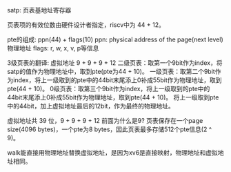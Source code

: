 satp: 页表基地址寄存器

页表项的有效位数由硬件设计者指定，riscv中为 44 + 12。

pte的组成: ppn(44) + flags(10)
ppn: physical address of the page(next level)   物理地址
flags: r, w, x, v, p等信息

3级页表的翻译:
虚拟地址 9 + 9 + 9 + 12
二级页表：取第一个9bit作为index，将satp的值作为物理地址中，取到pte(pte为44 + 10)。
一级页表：取第二个9bit作为index，将上一级取到的pte中的44bit末尾添上0补成55bit作为物理地址，取到pte(44 + 10)。
0级页表：取第三个9bit作为index，将上一级取到的pte中的44bit末尾添上0补成55bit作为物理地址，取到pte(44 + 10)。
将上一级取到pte中的44bit，加上虚拟地址最后的12bit，作为最终的物理地址。

虚拟地址共 39 位，9 + 9 + 9 + 12
前面为什么是9?
页表保存在一个page size(4096 bytes)，一个pte为8 bytes，因此页表最多存储512个pte信息(2 ^ 9)。

walk能直接用物理地址替换虚拟地址，是因为xv6是直接映射，物理地址和虚拟地址相同。